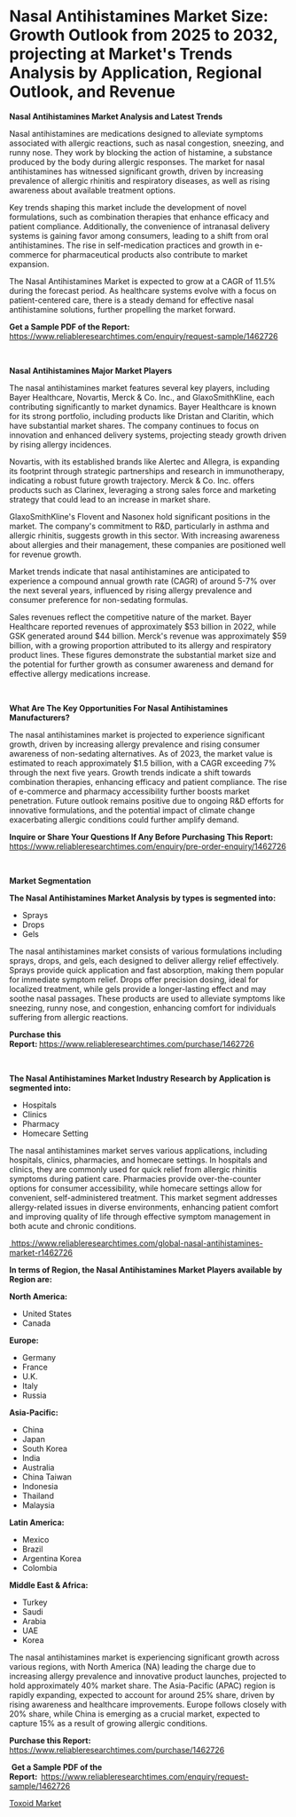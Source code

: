 <p><h1>Nasal Antihistamines Market Size: Growth Outlook from 2025 to 2032, projecting at Market's Trends Analysis by Application, Regional Outlook, and Revenue</h1></p><p><strong>Nasal Antihistamines Market Analysis and Latest Trends</strong></p>
<p><p>Nasal antihistamines are medications designed to alleviate symptoms associated with allergic reactions, such as nasal congestion, sneezing, and runny nose. They work by blocking the action of histamine, a substance produced by the body during allergic responses. The market for nasal antihistamines has witnessed significant growth, driven by increasing prevalence of allergic rhinitis and respiratory diseases, as well as rising awareness about available treatment options. </p><p>Key trends shaping this market include the development of novel formulations, such as combination therapies that enhance efficacy and patient compliance. Additionally, the convenience of intranasal delivery systems is gaining favor among consumers, leading to a shift from oral antihistamines. The rise in self-medication practices and growth in e-commerce for pharmaceutical products also contribute to market expansion. </p><p>The Nasal Antihistamines Market is expected to grow at a CAGR of 11.5% during the forecast period. As healthcare systems evolve with a focus on patient-centered care, there is a steady demand for effective nasal antihistamine solutions, further propelling the market forward.</p></p>
<p><strong>Get a Sample PDF of the Report:&nbsp;</strong> <a href="https://www.reliableresearchtimes.com/enquiry/request-sample/1462726?utm_campaign=2892&utm_medium=2&utm_source=Github&utm_content=ia&utm_term=08032025&utm_id=nasal-antihistamines">https://www.reliableresearchtimes.com/enquiry/request-sample/1462726</a></p>
<p>&nbsp;</p>
<p><strong>Nasal Antihistamines Major Market Players</strong></p>
<p><p>The nasal antihistamines market features several key players, including Bayer Healthcare, Novartis, Merck & Co. Inc., and GlaxoSmithKline, each contributing significantly to market dynamics. Bayer Healthcare is known for its strong portfolio, including products like Dristan and Claritin, which have substantial market shares. The company continues to focus on innovation and enhanced delivery systems, projecting steady growth driven by rising allergy incidences.</p><p>Novartis, with its established brands like Alertec and Allegra, is expanding its footprint through strategic partnerships and research in immunotherapy, indicating a robust future growth trajectory. Merck & Co. Inc. offers products such as Clarinex, leveraging a strong sales force and marketing strategy that could lead to an increase in market share.</p><p>GlaxoSmithKline's Flovent and Nasonex hold significant positions in the market. The company's commitment to R&D, particularly in asthma and allergic rhinitis, suggests growth in this sector. With increasing awareness about allergies and their management, these companies are positioned well for revenue growth.</p><p>Market trends indicate that nasal antihistamines are anticipated to experience a compound annual growth rate (CAGR) of around 5-7% over the next several years, influenced by rising allergy prevalence and consumer preference for non-sedating formulas.</p><p>Sales revenues reflect the competitive nature of the market. Bayer Healthcare reported revenues of approximately $53 billion in 2022, while GSK generated around $44 billion. Merck's revenue was approximately $59 billion, with a growing proportion attributed to its allergy and respiratory product lines. These figures demonstrate the substantial market size and the potential for further growth as consumer awareness and demand for effective allergy medications increase.</p></p>
<p>&nbsp;</p>
<p><strong>What Are The Key Opportunities For Nasal Antihistamines Manufacturers?</strong></p>
<p><p>The nasal antihistamines market is projected to experience significant growth, driven by increasing allergy prevalence and rising consumer awareness of non-sedating alternatives. As of 2023, the market value is estimated to reach approximately $1.5 billion, with a CAGR exceeding 7% through the next five years. Growth trends indicate a shift towards combination therapies, enhancing efficacy and patient compliance. The rise of e-commerce and pharmacy accessibility further boosts market penetration. Future outlook remains positive due to ongoing R&D efforts for innovative formulations, and the potential impact of climate change exacerbating allergic conditions could further amplify demand.</p></p>
<p><strong>Inquire or Share Your Questions If Any Before Purchasing This Report:</strong> <a href="https://www.reliableresearchtimes.com/enquiry/pre-order-enquiry/1462726?utm_campaign=2892&utm_medium=2&utm_source=Github&utm_content=ia&utm_term=08032025&utm_id=nasal-antihistamines">https://www.reliableresearchtimes.com/enquiry/pre-order-enquiry/1462726</a></p>
<p>&nbsp;</p>
<p><strong>Market Segmentation</strong></p>
<p><strong>The Nasal Antihistamines Market Analysis by types is segmented into:</strong></p>
<p><ul><li>Sprays</li><li>Drops</li><li>Gels</li></ul></p>
<p><p>The nasal antihistamines market consists of various formulations including sprays, drops, and gels, each designed to deliver allergy relief effectively. Sprays provide quick application and fast absorption, making them popular for immediate symptom relief. Drops offer precision dosing, ideal for localized treatment, while gels provide a longer-lasting effect and may soothe nasal passages. These products are used to alleviate symptoms like sneezing, runny nose, and congestion, enhancing comfort for individuals suffering from allergic reactions.</p></p>
<p><strong>Purchase this Report:&nbsp;</strong><a href="https://www.reliableresearchtimes.com/purchase/1462726?utm_campaign=2892&utm_medium=2&utm_source=Github&utm_content=ia&utm_term=08032025&utm_id=nasal-antihistamines">https://www.reliableresearchtimes.com/purchase/1462726</a></p>
<p>&nbsp;</p>
<p><strong>The Nasal Antihistamines Market Industry Research by Application is segmented into:</strong></p>
<p><ul><li>Hospitals</li><li>Clinics</li><li>Pharmacy</li><li>Homecare Setting</li></ul></p>
<p><p>The nasal antihistamines market serves various applications, including hospitals, clinics, pharmacies, and homecare settings. In hospitals and clinics, they are commonly used for quick relief from allergic rhinitis symptoms during patient care. Pharmacies provide over-the-counter options for consumer accessibility, while homecare settings allow for convenient, self-administered treatment. This market segment addresses allergy-related issues in diverse environments, enhancing patient comfort and improving quality of life through effective symptom management in both acute and chronic conditions.</p></p>
<p><a href="https://www.reliableresearchtimes.com/global-nasal-antihistamines-market-r1462726?utm_campaign=2892&utm_medium=2&utm_source=Github&utm_content=ia&utm_term=08032025&utm_id=nasal-antihistamines">&nbsp;https://www.reliableresearchtimes.com/global-nasal-antihistamines-market-r1462726</a></p>
<p><strong>In terms of Region, the Nasal Antihistamines Market Players available by Region are:</strong></p>
<p>
    <p> <strong> North America: </strong>
        <ul>
            <li>United States</li>
            <li>Canada</li>
        </ul>
        </p> 
    <p> <strong> Europe: </strong>
        <ul>
            <li>Germany</li>
            <li>France</li>
            <li>U.K.</li>
            <li>Italy</li>
            <li>Russia</li>
        </ul>
        </p> 
    <p> <strong> Asia-Pacific: </strong>
        <ul>
            <li>China</li>
            <li>Japan</li>
            <li>South Korea</li>
            <li>India</li>
            <li>Australia</li>
            <li>China Taiwan</li>
            <li>Indonesia</li>
            <li>Thailand</li>
            <li>Malaysia</li>
        </ul>
        </p> 
    <p> <strong> Latin America: </strong>
        <ul>
            <li>Mexico</li>
            <li>Brazil</li>
            <li>Argentina Korea</li>
            <li>Colombia</li>
        </ul>
        </p> 
    <p> <strong> Middle East & Africa: </strong>
        <ul>
            <li>Turkey</li>
            <li>Saudi</li>
            <li>Arabia</li>
            <li>UAE</li>
            <li>Korea</li>
        </ul>
    </p>
    </p>
<p><p>The nasal antihistamines market is experiencing significant growth across various regions, with North America (NA) leading the charge due to increasing allergy prevalence and innovative product launches, projected to hold approximately 40% market share. The Asia-Pacific (APAC) region is rapidly expanding, expected to account for around 25% share, driven by rising awareness and healthcare improvements. Europe follows closely with 20% share, while China is emerging as a crucial market, expected to capture 15% as a result of growing allergic conditions.</p></p>
<p><strong>Purchase this Report: </strong><a href="https://www.reliableresearchtimes.com/purchase/1462726?utm_campaign=2892&utm_medium=2&utm_source=Github&utm_content=ia&utm_term=08032025&utm_id=nasal-antihistamines">https://www.reliableresearchtimes.com/purchase/1462726</a></p>
<p>&nbsp;<strong>Get a Sample PDF of the Report:&nbsp;&nbsp;</strong><a href="https://www.reliableresearchtimes.com/enquiry/request-sample/1462726?utm_campaign=2892&utm_medium=2&utm_source=Github&utm_content=ia&utm_term=08032025&utm_id=nasal-antihistamines">https://www.reliableresearchtimes.com/enquiry/request-sample/1462726</a></p>
<p><strong></strong></p>
<p><p><a href="https://github.com/zupankocka/Market-Research-Report-List-1/blob/main/toxoid-market.md?utm_campaign=2892&utm_medium=2&utm_source=Github&utm_content=ia&utm_term=08032025&utm_id=nasal-antihistamines">Toxoid Market</a></p></p>
